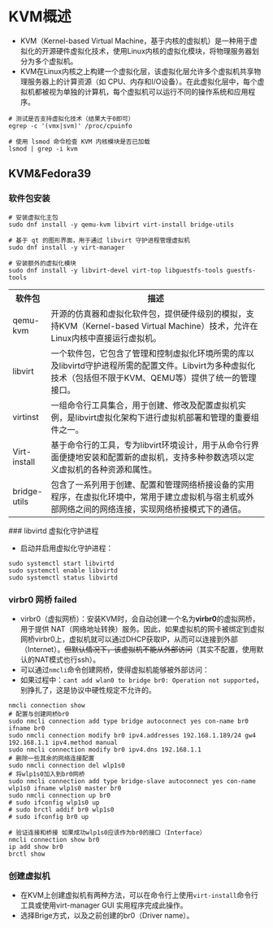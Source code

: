 # KVM概述

- KVM（Kernel-based Virtual Machine，基于内核的虚拟机）是一种用于虚拟化的开源硬件虚拟化技术，使用Linux内核的虚拟化模块，将物理服务器划分为多个虚拟机。
- KVM在Linux内核之上构建一个虚拟化层，该虚拟化层允许多个虚拟机共享物理服务器上的计算资源（如 CPU、内存和I/O设备）。在此虚拟化层中，每个虚拟机都被视为单独的计算机，每个虚拟机可以运行不同的操作系统和应用程序。

```shell
# 测试是否支持虚拟化技术（结果大于0即可）
egrep -c '(vmx|svm)' /proc/cpuinfo

# 使用 lsmod 命令检查 KVM 内核模块是否已加载
lsmod | grep -i kvm
```

## KVM&Fedora39

### 软件包安装

```shell
# 安装虚拟化主包
sudo dnf install -y qemu-kvm libvirt virt-install bridge-utils

# 基于 qt 的图形界面，用于通过 libvirt 守护进程管理虚拟机
sudo dnf install -y virt-manager

# 安装额外的虚拟化模块
sudo dnf install -y libvirt-devel virt-top libguestfs-tools guestfs-tools
```

<table>
  <tr>
    <th width="15%">软件包</th>
    <th width="85%">描述</th>
  </tr>
  <tr>
    <td>qemu-kvm</td>
    <td>开源的仿真器和虚拟化软件包，提供硬件级别的模拟，支持KVM（Kernel-based Virtual Machine）技术，允许在Linux内核中直接运行虚拟机。</td>
  </tr>
  <tr>
    <td>libvirt</td>
    <td>一个软件包，它包含了管理和控制虚拟化环境所需的库以及libvirtd守护进程所需的配置文件。Libvirt为多种虚拟化技术（包括但不限于KVM、QEMU等）提供了统一的管理接口。</td>
  </tr>
  <tr>
    <td>virtinst</td>
    <td>一组命令行工具集合，用于创建、修改及配置虚拟机实例，是libvirt虚拟化架构下进行虚拟机部署和管理的重要组件之一。</td>
  </tr>
  <tr>
    <td>Virt-install</td>
    <td>基于命令行的工具，专为libvirt环境设计，用于从命令行界面便捷地安装和配置新的虚拟机，支持多种参数选项以定义虚拟机的各种资源和属性。</td>
  </tr>
  <tr>
    <td>bridge-utils</td>
    <td>包含了一系列用于创建、配置和管理网络桥接设备的实用程序，在虚拟化环境中，常用于建立虚拟机与宿主机或外部网络之间的网络连接，实现网络桥接模式下的通信。</td>
  </tr>
</table>
### libvirtd 虚拟化守护进程


- 启动并启用虚拟化守护进程：

```shell
sudo systemctl start libvirtd
sudo systemctl enable libvirtd
sudo systemctl status libvirtd
```

### virbr0 网桥 failed

- virbr0（虚拟网桥）：安装KVM时，会自动创建一个名为<b>virbr0</b>的虚拟网桥，用于提供 NAT（网络地址转换）服务。因此，如果虚拟机的网卡被绑定到虚拟网桥virbr0上，虚拟机就可以通过DHCP获取IP，从而可以连接到外部（Internet）。<del>但默认情况下，该虚拟机不能从外部访问</del>（其实不配置，使用默认的NAT模式也行ssh）。
- 可以通过<code>nmcli</code>命令创建网桥，使得虚拟机能够被外部访问：
- 如果过程中：`cant add wlan0 to bridge br0: Operation not supported`，别挣扎了，这是协议中硬性规定不允许的。

```shell
nmcli connection show
# 配置与创建网桥br0
sudo nmcli connection add type bridge autoconnect yes con-name br0 ifname br0
sudo nmcli connection modify br0 ipv4.addresses 192.168.1.189/24 gw4 192.168.1.1 ipv4.method manual
sudo nmcli connection modify br0 ipv4.dns 192.168.1.1
# 删除一些其余的网络连接配置
sudo nmcli connection del wlp1s0
# 将wlp1s0加入到br0网桥
sudo nmcli connection add type bridge-slave autoconnect yes con-name wlp1s0 ifname wlp1s0 master br0
sudo nmcli connection up br0
# sudo ifconfig wlp1s0 up
# sudo brctl addif br0 wlp1s0
# sudo ifconfig br0 up

# 验证连接和桥接 如果成功wlp1s0应该作为br0的接口（Interface）
nmcli connection show br0
ip add show br0
brctl show
```

### 创建虚拟机

- 在KVM上创建虚拟机有两种方法，可以在命令行上使用<code>virt-install</code>命令行工具或使用virt-manager GUI 实用程序完成此操作。
- 选择Brige方式，以及之前创建的br0（Driver name）。

